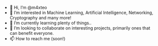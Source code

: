 - 👋 Hi, I’m @m4xteo
- 👀 I’m interested in Machine Learning, Artificial Intelligence, Networking, Cryptography and many more!
- 🌱 I’m currently learning plenty of things..
- 💞️ I’m looking to collaborate on interesting projects, primarily ones that can benefit everyone.
- 📫 How to reach me (soon!)

<!---
m4xteo/m4xteo is a ✨ special ✨ repository because its `README.md` (this file) appears on your GitHub profile.
You can click the Preview link to take a look at your changes.
--->
